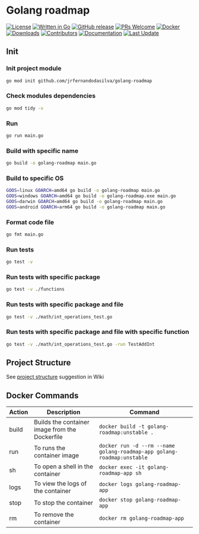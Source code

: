
# Golang roadmap

[![License](https://img.shields.io/github/license/jrfernandodasilva/golang-roadmap.svg)](LICENSE)
[![Written in Go](https://img.shields.io/badge/Go-00ADD8?style=flat&logo=go&logoColor=white)](https://golang.org/)
[![GitHub release](https://img.shields.io/github/v/release/jrfernandodasilva/golang-roadmap.svg)](https://github.com/jrfernandodasilva/golang-roadmap/releases)
[![PRs Welcome](https://img.shields.io/badge/PRs-welcome-brightgreen.svg?style=flat-square)](http://makeapullrequest.com)
[![Docker](https://img.shields.io/badge/Docker-2496ED?style=flat&logo=docker&logoColor=white)](https://www.docker.com/)
[![Downloads](https://img.shields.io/github/downloads/jrfernandodasilva/golang-roadmap/total.svg?v1)](https://github.com/jrfernandodasilva/golang-roadmap/releases)
[![Contributors](https://img.shields.io/github/contributors/jrfernandodasilva/golang-roadmap.svg)](https://github.com/jrfernandodasilva/golang-roadmap/graphs/contributors)
[![Documentation](https://img.shields.io/badge/docs-latest-blue.svg)](https://github.com/jrfernandodasilva/golang-roadmap/wiki)
[![Last Update](https://img.shields.io/github/last-commit/jrfernandodasilva/golang-roadmap.svg)](https://github.com/jrfernandodasilva/golang-roadmap/commits/main)

## Init

### Init project module 
```bash
go mod init github.com/jrfernandodasilva/golang-roadmap
```

### Check modules dependencies
```bash
go mod tidy -v
```

### Run
```bash
go run main.go
```

### Build with specific name
```bash
go build -o golang-roadmap main.go
```

### Build to specific OS
```bash
GOOS=linux GOARCH=amd64 go build -o golang-roadmap main.go
GOOS=windows GOARCH=amd64 go build -o golang-roadmap.exe main.go
GOOS=darwin GOARCH=amd64 go build -o golang-roadmap main.go
GOOS=android GOARCH=arm64 go build -o golang-roadmap main.go
```

### Format code file
```bash
go fmt main.go
```

### Run tests
```bash
go test -v
```

### Run tests with specific package
```bash
go test -v ./functions
```

### Run tests with specific package and file
```bash
go test -v ./math/int_operations_test.go
```

### Run tests with specific package and file with specific function
```bash
go test -v ./math/int_operations_test.go -run TestAddInt
```

## Project Structure
See [project structure](https://github.com/jrfernandodasilva/golang-roadmap/wiki/Project-Structure) suggestion in Wiki

## Docker Commands

| Action | Description                                     | Command                                                                |
|--------|-------------------------------------------------|------------------------------------------------------------------------|
| build  | Builds the container image from the Dockerfile  | `docker build -t golang-roadmap:unstable .`                            |
| run    | To runs the container image                     | `docker run -d --rm --name golang-roadmap-app golang-roadmap:unstable` |
| sh     | To open a shell in the container                | `docker exec -it golang-roadmap-app sh`                                |
| logs   | To view the logs of the container               | `docker logs golang-roadmap-app`                                       |
| stop   | To stop the container                           | `docker stop golang-roadmap-app`                                       |
| rm     | To remove the container                         | `docker rm golang-roadmap-app`                                         |